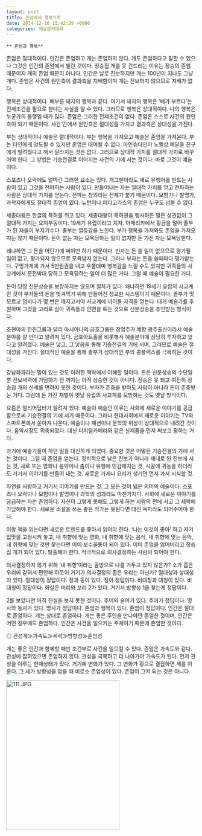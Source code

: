 ```yaml
---
layout: post
title: 존엄에서 행복으로
date: 2014-12-16 15:42:29 +0900
categories: 깨달음의대화
---
```

 


    ** 존엄과 행복**

  


존엄은 절대적이다. 인간은 존엄하고 개는 존엄하지 않다. 개도 존엄하다고 말할 수 있으나 그것은 인간의 존엄에서 빌린 것이다. 정승집 개를 못 건드리는 이유는 정승의 존엄 때문이지 개의 존엄 때문이 아니다. 인간은 날로 진보하지만 개는 100년이 지나도 그냥 개다. 존엄은 사건의 원인측이 결과측을 지배함이며 개는 진보하지 않으므로 지배가 없다.

  


행복은 상대적이다. 배부른 돼지의 행복과 같다. 여기서 돼지의 행복은 ‘배가 부르다’는 전제조건을 필요로 한다는 사실을 알 수 있다. 그러므로 행복은 상대적이다. 나의 행복은 누군가의 불행일 때가 많다. 존엄은 그러한 전제조건이 없다. 존엄은 스스로 사건의 원인측이 되기 때문이다. 사건 안에서 원인측은 절대성을 가지고 결과측은 상대성을 가진다. 

  


부는 상대적이나 예술은 절대적이다. 부는 행복을 가져오고 예술은 존엄을 가져온다. 부는 타인에게 양도될 수 있지만 존엄은 대여될 수 없다. 아인슈타인이 노벨상 메달을 친구에게 빌려줬다고 해서 달라지는 것은 없다. 그러므로 상대적 가치를 절대적 가치로 바꾸어야 한다. 그 방법은 기승전결로 이어지는 사건의 기에 서는 것이다. 바로 그것이 예술이다. 

  


스포츠나 오락에도 얼마간 그러한 요소는 있다. 개그맨이라도 새로 유행어를 만드는 사람이 있고 그것을 전파하는 사람이 있다. 만들어내는 자는 절대적 가치를 얻고 전파하는 사람은 상대적 가치를 얻는다. 전파는 창의라는 전제가 붙기 때문이다. 모험가나 발명가, 과학자에게도 절대적 존엄이 있다. 뉴턴이나 피타고라스의 존엄은 누구도 넘볼 수 없다. 

  


세종대왕은 한글의 특허를 쥐고 있다. 세종대왕이 특허권을 행사하든 말든 상관없이 그 절대적 가치는 요지부동이다. 19세기 유럽이라고 치자. 아메리카에서 황금을 털어 졸부가 된 자들이 부지기수다. 졸부는 열등감을 느낀다. 부가 행복을 가져와도 존엄을 가져오지는 않기 때문이다. 돈이 없는 자는 모욕당하는 일이 없지만 돈 가진 자는 모욕당한다. 

  


왜냐하면 그 돈을 어딘가에 써야만 하기 때문이다. 빈자는 돈 쓸 일이 없으므로 평가될 일이 없고, 평가되지 않으므로 모욕받지 않는다. 그러나 부자는 돈을 쓸때마다 평가받는다. 구멍가게에 가서 5만원권을 내고 우쭐대며 행복감을 느낄 수도 있지만 귀족들의 사교계에서 문전박대 당하고 모욕당하는 일이 더 많은 거다. 그럴 때 예술이 필요한 거다. 

  


돈이 당장 신분상승을 보장하지는 않으며 절차가 있다. 왜냐하면 19세기 유럽의 사교계란 것이 부자들의 돈을 벗겨먹기 위해 만들어진 정교한 시스템이기 때문이다. 졸부가 멋 모르고 덤비다가 몇 번은 깨지고서야 사교계에 끼어들 자격을 얻는다. 대개 예술가를 후원하며 그것을 고리로 삼아 귀족들과 안면을 트는 것으로 신분상승을 추인받는 형식이다. 

  


조현아의 한진그룹과 달리 아시아나의 금호그룹은 창업주가 예향 광주출신이라서 예술분야를 잘 안다고 알려져 있다. 금호아트홀을 비롯해서 예술분야에 상당히 투자하고 있다고 알려졌다. 예술은 낳고, 그 낳음을 통해 기승전결의 기에 서며, 그러므로 예술은 절대성을 가진다. 절대적인 예술을 통해 졸부가 상대적인 부의 콤플렉스를 극복하는 것이다. 

  


강남좌파라는 말이 있는 것도 이러한 맥락에서 이해할 일이다. 돈은 신분상승의 수단일 뿐 진보세력에 가담하기 전 까지는 아직 상승한 것이 아니다. 정승은 못 되고 여전히 정승집 개의 신세를 면하지 못한 것이다. 부자가 존중을 받아도 사람이 아니라 돈이 존중받는 거다. 그런데 돈 가진 재벌이 옛날 유럽의 사교계를 모방하는 것도 옛날 방식이다. 

  


요즘은 얼리어답터가 알려져 있다. 예술이 예술인 이유는 사회에 새로운 이야기를 공급함으로써 기승전결의 기에 서기 때문이다. 그러나 현대사회에서 새로운 이야기는 TV와 스마트폰에서 쏟아져 나온다. 예술이나 패션이나 문학의 위상이 상대적으로 내려간 것이다. 음악시장도 위축되었다. 대신 디지털카메라와 같은 신제품을 먼저 써보고 평하는 거다. 

  


과거에 예술가들이 하던 일을 대신하게 되었다. 중요한 것은 어떻든 기승전결의 기에 서는 것이다. 그럴 때 존엄을 얻는다. 정치적으로 낡은 진보가 아니라 제대로 된 진보에 서는 것, 새로 뜨는 영화나 음악이나 춤이나 유행에 민감해지는 것, 시골에 귀농을 하더라도 거기서 이야기를 만들어 내는 것. 새로운 가게나 요리가 생기면 먼저 가서 시식할 것. 

  


자연을 사랑하고 거기서 이야기를 만드는 것. 그 모든 것이 넓은 의미의 예술이다. 스포츠나 오락이나 모험이나 발명이나 과학의 성과라도 마찬가지다. 사회에 새로운 이야기를 공급하는 자는 존엄하다. 자신이 그렇게 못해도 그렇게 하는 사람의 편에 서고 그 세력에 가담해야 한다. 새로운 소설을 쓰는 좋은 작가는 못된다면 대신 독자라도 되어주어야 한다. 

  


이왕 책을 읽는다면 새로운 트렌드를 쫓아서 읽어야 한다. ‘나는 이것이 좋아’ 하고 자기 입맛을 고정시켜 놓고, 내 취향에 맞는 영화, 내 취향에 맞는 음식, 내 취향에 맞는 음악, 내 취향에 맞는 것만 찾는다면 이미 보수꼴통이 되어 있다. 이미 존엄을 잃어버리고 정승집 개가 되어 있다. 탈출해야 한다. 적극적으로 의사결정하는 사람이 되어야 한다. 

  


의사결정하지 않기 위해 ‘내 취향’이라는 골방으로 나를 가두고 있지 않은가? 소가 좁은 우리에 갇혀서 편안해 하듯이 거기가 의사결정의 좁은 우리는 아닌가? 절대성과 상대성이 있다. 절대성이 정답이다. 정과 동이 있다. 정이 정답이다. 비대칭과 대칭이 있다. 비대칭이 정답이다. 화살은 머리와 꼬리 2가 있다. 거기서 방향성 1을 찾는게 정답이다. 

  


2를 보았다면 아직 진실을 보지 못한 것이다. 주어와 술어가 있다. 주어가 정답이다. 명사와 동사가 있다. 명사가 정답이다. 존엄과 행복이 있다. 존엄이 정답이다. 인간은 절대로 존엄하다. 개는 상대로 존엄하다. 개는 좋은 주인을 만나야먄 존엄한 것이며, 인간은 어떤 경우에도 존엄하다. 인간은 사건을 일으키는 주체이기 때문에 존엄한 것이다. 

  


◎ 관성계≫가속도≫세력≫방향성≫존엄성 

  


개는 좋은 인간과 함께할 때만 조건부로 사건을 일으킬 수 있다. 존엄은 가속도와 같다. 관성에 잡혀있으면 존엄하지 않다. 관성을 극복하고 더 나아가야 가속도가 된다. 먼저 관성을 이루는 현재상태가 있다. 거기에 변화가 있다. 그 변화가 횡으로 결집하면 세를 이룬다. 그 세가 방향성을 얻을 때 비로소 존엄성이 있다. 존엄이 그저 되는 것은 아니다. 

  



<img src="assets/attach/images/198/774/546/111.JPG" alt="111.JPG" width="300" height="397" />
